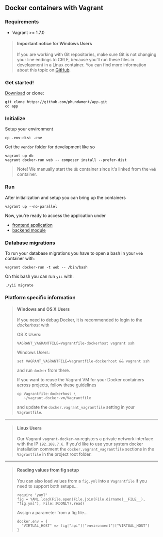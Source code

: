 Docker containers with Vagrant
------------------------------

### Requirements

- Vagrant >= 1.7.0

> #### Important notice for Windows Users
>
> If you are working with Git repositories, make sure Git is not changing your line endings to CRLF, because
> you'll run these files in development in a Linux container. You can find more information about this topic on [GitHub](https://help.github.com/articles/dealing-with-line-endings/).


### Get started!

[Download](https://github.com/phundament/app/tags) or clone:

    git clone https://github.com/phundament/app.git
    cd app

### Initialize

Setup your environment

    cp .env-dist .env

Get the `vendor` folder for development like so

    vagrant up db
    vagrant docker-run web -- composer install --prefer-dist

> Note! We manually start the `db` container since it's linked from the `web` container.

### Run

After initialization and setup you can bring up the containers

    vagrant up --no-parallel


Now, you're ready to access the application under
 
 - [frontend application](http://myapp-vagrant.192.168.7.6.xip.io)
 - [backend module](http://myapp-vagrant.192.168.7.6.xip.io/admin)

### Database migrations

To run your database migrations you have to open a bash in your `web` container with:

    vagrant docker-run -t web -- /bin/bash

On this bash you can run `yii` with:
    
    ./yii migrate



### Platform specific information
 
> #### Windows and OS X Users 
> 
> If you need to debug Docker, it is recommended to login to the *dockerhost* with 
> 
> OS X Users:
> ```
> VAGRANT_VAGRANTFILE=Vagrantfile-dockerhost vagrant ssh
> ``` 
> Windows Users:
> ```
> set VAGRANT_VAGRANTFILE=Vagrantfile-dockerhost && vagrant ssh
> ``` 
> 
> and run `docker` from there.
>
> If you want to reuse the Vagrant VM for your Docker containers across projects, follow these guidelines
>
> ```
> cp Vagrantfile-dockerhost \
>    ~/vagrant-docker-vm/Vagrantfile
> ```
>
> and update the `docker.vagrant_vagrantfile` setting in your `Vagrantfile`.
>

---

> #### Linux Users
>
> Our Vagrant `vagrant-docker-vm` registers a private network interface with the IP `192.168.7.6`.
> If you'd like to use your system docker installation comment the `docker.vagrant_vagrantfile` sections in the `Vagrantfile`
> in the project root folder. 

---

> #### Reading values from fig setup
>
> You can also load values from a  `fig.yml` into a `Vagrantfile` if you need to support both setups...
> 
>     require "yaml"
>     fig = YAML.load(File.open(File.join(File.dirname(__FILE__), "fig.yml"), File::RDONLY).read)
>
> Assign a parameter from a fig file...
> 
>     docker.env = {
>       "VIRTUAL_HOST" => fig["api"]["environment"]["VIRTUAL_HOST"]
>     }



